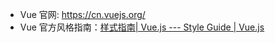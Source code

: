 - Vue 官网:  https://cn.vuejs.org/
- Vue 官方风格指南：[样式指南| Vue.js --- Style Guide | Vue.js](https://cn.vuejs.org/style-guide/)

